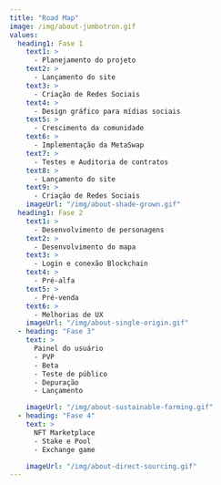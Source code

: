```yaml
---
title: "Road Map"
image: /img/about-jumbotron.gif
values:
  heading1: Fase 1
    text1: >
      - Planejamento do projeto
    text2: >  
      - Lançamento do site
    text3: >  
      - Criação de Redes Sociais
    text4: >  
      - Design gráfico para mídias sociais
    text5: >  
      - Crescimento da comunidade
    text6: >  
      - Implementação da MetaSwap
    text7: >  
      - Testes e Auditoria de contratos 
    text8: >  
      - Lançamento do site 
    text9: >  
      - Criação de Redes Sociais 
    imageUrl: "/img/about-shade-grown.gif"
  heading1: Fase 2
    text1: >
      - Desenvolvimento de personagens
    text2: >  
      - Desenvolvimento do mapa
    text3: >  
      - Login e conexão Blockchain
    text4: >  
      - Pré-alfa
    text5: >  
      - Pré-venda
    text6: >  
      - Melhorias de UX
    imageUrl: "/img/about-single-origin.gif"
  - heading: "Fase 3"
    text: >
      Painel do usuário
      - PVP
      - Beta 
      - Teste de público
      - Depuração
      - Lançamento

    imageUrl: "/img/about-sustainable-farming.gif"
  - heading: "Fase 4"
    text: >
      NFT Marketplace
      - Stake e Pool
      - Exchange game

    imageUrl: "/img/about-direct-sourcing.gif"
---
```

